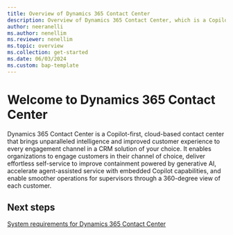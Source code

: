 ```yaml
---
title: Overview of Dynamics 365 Contact Center
description: Overview of Dynamics 365 Contact Center, which is a Copilot-first, cloud-based contact center.
author: neeranelli
ms.author: nenellim
ms.reviewer: nenellim
ms.topic: overview
ms.collection: get-started
ms.date: 06/03/2024
ms.custom: bap-template
---
```


# Welcome to Dynamics 365 Contact Center

Dynamics 365 Contact Center is a Copilot-first, cloud-based contact center that brings unparalleled intelligence and improved customer experience to every engagement channel in a CRM solution of your choice. It enables organizations to engage customers in their channel of choice, deliver effortless self-service to improve containment powered by generative AI, accelerate agent-assisted service with embedded Copilot capabilities, and enable smoother operations for supervisors through a 360-degree view of each customer.

## Next steps

[System requirements for Dynamics 365 Contact Center](system-requirements-contact-center.md)  


